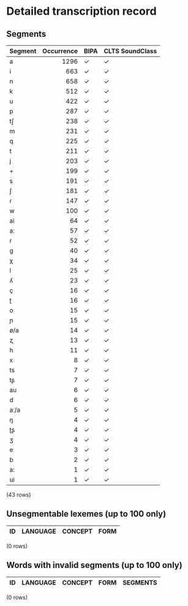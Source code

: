 
# Detailed transcription record

## Segments

| Segment | Occurrence | BIPA | CLTS SoundClass |
|:----------|-------------:|:-------|:------------------|
| a | 1296 | ✓ | ✓ |
| i | 663 | ✓ | ✓ |
| n | 658 | ✓ | ✓ |
| k | 512 | ✓ | ✓ |
| u | 422 | ✓ | ✓ |
| p | 287 | ✓ | ✓ |
| tʃ | 238 | ✓ | ✓ |
| m | 231 | ✓ | ✓ |
| q | 225 | ✓ | ✓ |
| t | 211 | ✓ | ✓ |
| j | 203 | ✓ | ✓ |
| + | 199 | ✓ | ✓ |
| s | 191 | ✓ | ✓ |
| ʃ | 181 | ✓ | ✓ |
| ɾ | 147 | ✓ | ✓ |
| w | 100 | ✓ | ✓ |
| ai | 64 | ✓ | ✓ |
| aː | 57 | ✓ | ✓ |
| r | 52 | ✓ | ✓ |
| g | 40 | ✓ | ✓ |
| χ | 34 | ✓ | ✓ |
| l | 25 | ✓ | ✓ |
| ʎ | 23 | ✓ | ✓ |
| ç | 16 | ✓ | ✓ |
| ʈ | 16 | ✓ | ✓ |
| o | 15 | ✓ | ✓ |
| ɲ | 15 | ✓ | ✓ |
| ø/a | 14 | ✓ | ✓ |
| ʐ | 13 | ✓ | ✓ |
| h | 11 | ✓ | ✓ |
| x | 8 | ✓ | ✓ |
| ts | 7 | ✓ | ✓ |
| tʂ | 7 | ✓ | ✓ |
| au | 6 | ✓ | ✓ |
| d | 6 | ✓ | ✓ |
| aː/a | 5 | ✓ | ✓ |
| ŋ | 4 | ✓ | ✓ |
| ʈʂ | 4 | ✓ | ✓ |
| ʒ | 4 | ✓ | ✓ |
| e | 3 | ✓ | ✓ |
| b | 2 | ✓ | ✓ |
| a: | 1 | ✓ | ✓ |
| ui | 1 | ✓ | ✓ |

(43 rows)



## Unsegmentable lexemes (up to 100 only)

| ID | LANGUAGE | CONCEPT | FORM |
|------|------------|-----------|--------|

(0 rows)



## Words with invalid segments (up to 100 only)

| ID | LANGUAGE | CONCEPT | FORM | SEGMENTS |
|------|------------|-----------|--------|------------|

(0 rows)


